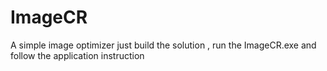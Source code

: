 # ImageCR
A simple image optimizer
just build the solution , run the ImageCR.exe and follow the application instruction
